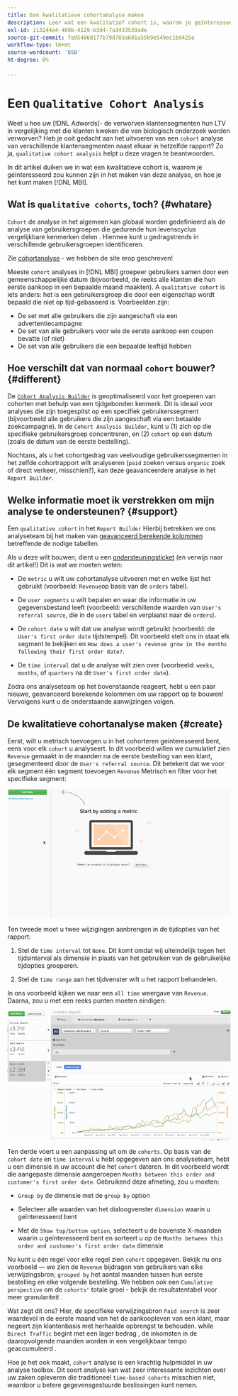 ```yaml
---
title: Een kwalitatieve cohortanalyse maken
description: Leer wat een kwalitatief cohort is, waarom je geïnteresseerd bent in het maken van deze analyse en hoe je het kunt maken in [!DNL MBI].
exl-id: 113244e4-409b-4129-b3d4-7a3433539ade
source-git-commit: fa954868177b79d703a601a55b9e549ec1bd425e
workflow-type: tm+mt
source-wordcount: '858'
ht-degree: 0%

---
```


# Een `Qualitative Cohort Analysis`

Weet u hoe uw [!DNL Adwords]- de verworven klantensegmenten hun LTV in vergelijking met die klanten kweken die van biologisch onderzoek worden verworven? Heb je ooit gedacht aan het uitvoeren van een `cohort` analyse van verschillende klantensegmenten naast elkaar in hetzelfde rapport? Zo ja, `qualitative cohort analysis` helpt u deze vragen te beantwoorden.

In dit artikel duiken we in wat een kwalitatieve cohort is, waarom je geïnteresseerd zou kunnen zijn in het maken van deze analyse, en hoe je het kunt maken [!DNL MBI].

## Wat is `qualitative cohorts`, toch? {#whatare}

`Cohort` de analyse in het algemeen kan globaal worden gedefinieerd als de analyse van gebruikersgroepen die gedurende hun levenscyclus vergelijkbare kenmerken delen . Hiermee kunt u gedragstrends in verschillende gebruikersgroepen identificeren.

Zie [cohortanalyse](https://www.cohortanalysis.com/) - we hebben de site erop geschreven!

Meeste `cohort` analyses in [!DNL MBI] groepeer gebruikers samen door een gemeenschappelijke datum (bijvoorbeeld, de reeks alle klanten die hun eerste aankoop in een bepaalde maand maakten). A `qualitative cohort` is iets anders: het is een gebruikersgroep die door een eigenschap wordt bepaald die niet op tijd-gebaseerd is. Voorbeelden zijn:

* De set met alle gebruikers die zijn aangeschaft via een advertentiecampagne
* De set van alle gebruikers voor wie de eerste aankoop een coupon bevatte (of niet)
* De set van alle gebruikers die een bepaalde leeftijd hebben

## Hoe verschilt dat van normaal `cohort` bouwer? {#different}

De [`Cohort Analysis Builder`](../dev-reports/cohort-rpt-bldr.md) is geoptimaliseerd voor het groeperen van cohorten met behulp van een tijdgebonden kenmerk. Dit is ideaal voor analyses die zijn toegespitst op een specifiek gebruikerssegment (bijvoorbeeld alle gebruikers die zijn aangeschaft via een betaalde zoekcampagne). In de `Cohort Analysis Builder`, kunt u (1) zich op die specifieke gebruikersgroep concentreren, en (2) `cohort` op een datum (zoals de datum van de eerste bestelling).

Nochtans, als u het cohortgedrag van veelvoudige gebruikerssegmenten in het zelfde cohortrapport wilt analyseren (`paid` zoeken versus `organic` zoek of direct verkeer, misschien?), kan deze geavanceerdere analyse in het `Report Builder`.

## Welke informatie moet ik verstrekken om mijn analyse te ondersteunen? {#support}

Een `qualitative cohort` in het `Report Builder` Hierbij betrekken we ons analyseteam bij het maken van [geavanceerd berekende kolommen](../data-warehouse-mgr/creating-calculated-columns.md) betreffende de nodige tabellen.

Als u deze wilt bouwen, dient u een [ondersteuningsticket](https://experienceleague.adobe.com/docs/commerce-knowledge-base/kb/troubleshooting/miscellaneous/mbi-service-policies.html?lang=en) (en verwijs naar dit artikel!) Dit is wat we moeten weten:

* De `metric` u wilt uw cohortanalyse uitvoeren met en welke lijst het gebruikt (voorbeeld: `Revenue`op basis van de `orders` tabel).

* De `user segments` u wilt bepalen en waar die informatie in uw gegevensbestand leeft (voorbeeld: verschillende waarden van `User's referral source`, die in de `users` tabel en verplaatst naar de `orders`).

* De `cohort date` u wilt dat uw analyse wordt gebruikt (voorbeeld: de `User's first order date` tijdstempel). Dit voorbeeld stelt ons in staat elk segment te bekijken en `How does a user's revenue grow in the months following their first order date?`.

* De `time interval` dat u de analyse wilt zien over (voorbeeld: `weeks`, `months`, of `quarters` na de `User's first order date`).

Zodra ons analyseteam op het bovenstaande reageert, hebt u een paar nieuwe, geavanceerd berekende kolommen om uw rapport op te bouwen! Vervolgens kunt u de onderstaande aanwijzingen volgen.

## De kwalitatieve cohortanalyse maken {#create}

Eerst, wilt u metrisch toevoegen u in het cohorteren geinteresseerd bent, eens voor elk `cohort` u analyseert. In dit voorbeeld willen we cumulatief zien `Revenue` gemaakt in de maanden na de eerste bestelling van een klant, gesegmenteerd door de `User's referral source`. Dit betekent dat we voor elk segment één segment toevoegen `Revenue` Metrisch en filter voor het specifieke segment:

![](../../assets/qualcohort1.gif)

Ten tweede moet u twee wijzigingen aanbrengen in de tijdopties van het rapport:

1. Stel de `time interval` tot `None`. Dit komt omdat wij uiteindelijk tegen het tijdsinterval als dimensie in plaats van het gebruiken van de gebruikelijke tijdopties groeperen.

1. Stel de `time range` aan het tijdvenster wilt u het rapport behandelen.

In ons voorbeeld kijken we naar een `all time` weergave van `Revenue`. Daarna, zou u met een reeks punten moeten eindigen:

![](../../assets/qualcohort2.gif)

Ten derde voert u een aanpassing uit om de `cohorts`. Op basis van de `cohort date` en `time interval` u hebt opgegeven aan ons analyseteam, hebt u een dimensie in uw account die het `cohort` dateren. In dit voorbeeld wordt die aangepaste dimensie aangeroepen `Months between this order and customer's first order date`. Gebruikend deze afmeting, zou u moeten:

* `Group by` de dimensie met de `group by` option

* Selecteer alle waarden van het dialoogvenster `dimension` waarin u geïnteresseerd bent

* Met de `Show top/bottom option`, selecteert u de bovenste X-maanden waarin u geïnteresseerd bent en sorteert u op de `Months between this order and customer's first order date` dimensie

Nu kunt u één regel voor elke regel zien `cohort` opgegeven. Bekijk nu ons voorbeeld — we zien de `Revenue` bijdragen van gebruikers van elke verwijzingsbron; `grouped by` het aantal maanden tussen hun eerste bestelling en elke volgende bestelling. We hebben ook een `Cumulative perspective` om de `cohorts'` totale groei - bekijk de resultatentabel voor meer granulariteit .

Wat zegt dit ons? Hier, de specifieke verwijzingsbron `Paid search` is zeer waardevol in de eerste maand van het de aankoopleven van een klant, maar negeert zijn klantenbasis met herhaalde opbrengst te behouden. while `Direct Traffic` begint met een lager bedrag , de inkomsten in de daaropvolgende maanden worden in een vergelijkbaar tempo geaccumuleerd .

Hoe je het ook maakt, `cohort` analyse is een krachtig hulpmiddel in uw analyse toolbox. Dit soort analyse kan wat zeer interessante inzichten over uw zaken opleveren die traditioneel `time-based cohorts` misschien niet, waardoor u betere gegevensgestuurde beslissingen kunt nemen.
